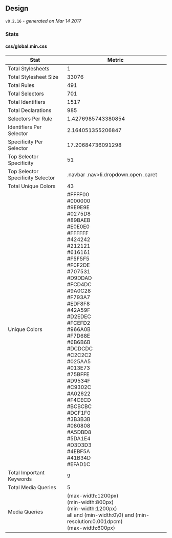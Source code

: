 ## Design
`v0.2.16` - *generated on Mar 14 2017*
### Stats
#### css/global.min.css
|Stat|Metric|
|---|---|
|Total Stylesheets|1|
|Total Stylesheet Size|33076|
|Total Rules|491|
|Total Selectors|701|
|Total Identifiers|1517|
|Total Declarations|985|
|Selectors Per Rule|1.4276985743380854|
|Identifiers Per Selector|2.164051355206847|
|Specificity Per Selector|17.20684736091298|
|Top Selector Specificity|51|
|Top Selector Specificity Selector|.navbar .nav>li.dropdown.open .caret|
|Total Unique Colors|43|
|Unique Colors|#FFFF00<br/>#000000<br/>#9E9E9E<br/>#0275D8<br/>#89BAEB<br/>#E0E0E0<br/>#FFFFFF<br/>#424242<br/>#212121<br/>#616161<br/>#F5F5F5<br/>#F0F2DE<br/>#707531<br/>#D9DDAD<br/>#FCD4DC<br/>#9A0C28<br/>#F793A7<br/>#EDF8F8<br/>#42A59F<br/>#D2EDEC<br/>#FCEFD2<br/>#966A0B<br/>#F7D68E<br/>#6B6B6B<br/>#DCDCDC<br/>#C2C2C2<br/>#025AA5<br/>#013E73<br/>#75BFFE<br/>#D9534F<br/>#C9302C<br/>#A02622<br/>#F4CECD<br/>#BCBCBC<br/>#DCF1F0<br/>#3B3B3B<br/>#080808<br/>#A5DBD8<br/>#5DA1E4<br/>#D3D3D3<br/>#4EBF5A<br/>#41B34D<br/>#EFAD1C|
|Total Important Keywords|9|
|Total Media Queries|5|
|Media Queries|(max-width:1200px)<br/>(min-width:800px)<br/>(min-width:1200px)<br/>all and (min-width:0\0) and (min-resolution:0.001dpcm)<br/>(max-width:600px)|